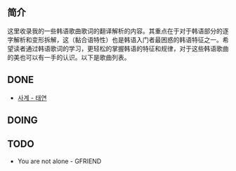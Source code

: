 ## 简介

这里收录我的一些韩语歌曲歌词的翻译解析的内容。其重点在于对于韩语部分的逐字解析和变形拆解，这（黏合语特性）也是韩语入门者最困惑的韩语特征之一。希望读者通过韩语歌词的学习，更轻松的掌握韩语的特征和规律，对于这些韩语歌曲的美也可以有一手的认识。以下是歌曲列表。

## DONE

* [사계 - 태연](사계%20-%20태연.md)

## DOING


## TODO

* You are not alone - GFRIEND